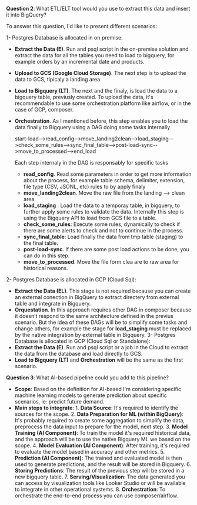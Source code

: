 **Question 2**: What ETL/ELT tool would you use to extract this data and insert it into BigQuery? 

To answer this question, I'd like to present different scenarios:

1- Postgres Database is allocated in on premise:
   - **Extract the Data (E)**. Run and psql script in the on-premise solution and extract the data for all the tables you need to load to bigquery, for example orders by an incremental date and products.
   - **Upload to GCS (Google Cloud Storage)**. The next step is to upload the data to GCS, tipicaly a landing area
   - **Load to Bigquery (LT)**. The next and the finaly, is load the data to a bigquery table, previusly created. To upload the data, it's recommendable to use some orchestration platform like airflow, or in the case of GCP, composer.
   - **Orchestration**. As I mentioned before, this step enables you to load the data finally to Bigquery using a DAG doing some tasks internally  

        start-load-->read_config-->move_landing2clean-->load_staging-->check_some_rules-->sync_final_table-->post-load-sync-->move_to_processed-->end_load
 
        Each step internaly in the DAG is responsably for specific tasks

        - **read_config**. Read some parameters in order to get more information about the process, for example table schema, delimiter, extension, file type (CSV, JSONL, etc) rules to by apply finaly
        - **move_landing2clean**. Move the raw file from the landing --> clean area
        - **load_staging** . Load the data to a temporay table, in bigquery, to further apply some rules to validate the data. Internally this step is using the Bigquery API to load from GCS file to a table.
        - **check_some_rules**: Execute some rules, dynamically to check if there are some alerts to check and not to continue in the process.
        - **sync_final_table**:  Load finally the data from tmp table (staging) to the final table.
        - **post-load-sync**. If there are some post load actions to be done, you can do in this step.
        - **move_to_processed**. Move the file form clea are to raw area for historical reasons.

2- Postgres Database is allocated in GCP (Cloud Sql):
   - **Extract the Data (EL)**. This stage is not required because you can create an external conection in BigQuery to extract directery from external table and integrate in Bigquery.
   - **Orquestation**. In this approach requires other DAG in composer because it doesn’t respond to the same architecture defined in the previus scenario. But the idea of these DAGs will be to simplify some tasks and change others, for example the stage for **load_staging** must be replaced by the native integration by external table in Bigquery.
3- Postgres Database is allocated in GCP (Cloud Sql or Standalone):    
   - **Extract the Data (E)**. Run and psql script or a job in the Cloud to extract the data from the database and load directly to GCS.
   - **Load to Bigquery (LT)** and **Orchestration** will be the same as the first scenario.

**Question 3**: What AI-based pipeline could you add to this pipeline? 
   - **Scope**: Based on the definition for AI-based I'm considering specific machine learning models to generate prediction about specific scenarios, ie: predict future demand.
   - **Main steps to integrate**:
    1. **Data Source**: It's required to identify the sources for the scope.
    2. **Data Preparation for ML (within BigQuery)**: It's probably required to create some aggregation to simplify the data, preprocess the data input to prepare for the model, next step. 
    3. **Model Training (AI Component)**: To train the model it's required historical data, and the approach will be to use the native Bigquery ML we based on the scope.
    4. **Model Evaluation (AI Component)**: After training, it's required to evaluate the model based in accuracy and other metrics.
    5. **Prediction (AI Component)**: The trained and evaluated model is then used to generate predictions, and the result will be stored in Bigquery.
    6. **Storing Predictions**: The result of the previous step will be stored in a new bigquery table.
    7. **Serving/Visualization**: The data generated you can access by visualization tools like Looker Studio or will be available to integrate in other operational systems.
    8. **Orchestration**: To orchestrate the end-to-end process you can use composer/airflow.
